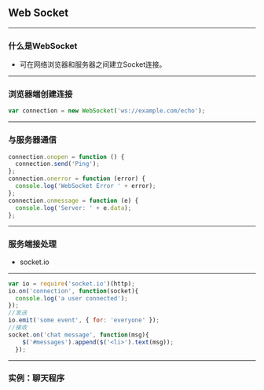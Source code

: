 ## Web Socket

---

### 什么是WebSocket

* 可在网络浏览器和服务器之间建立Socket连接。

---

### 浏览器端创建连接

```javascript
var connection = new WebSocket('ws://example.com/echo');
```

---

### 与服务器通信

```javascript
connection.onopen = function () {
  connection.send('Ping');
};
connection.onerror = function (error) {
  console.log('WebSocket Error ' + error);
};
connection.onmessage = function (e) {
  console.log('Server: ' + e.data);
};
```

---

### 服务端接处理

* socket.io

---

```javascript
var io = require('socket.io')(http);
io.on('connection', function(socket){
  console.log('a user connected');
});
//发送
io.emit('some event', { for: 'everyone' });
//接收
socket.on('chat message', function(msg){
    $('#messages').append($('<li>').text(msg));
  });
```

---

### 实例：聊天程序
